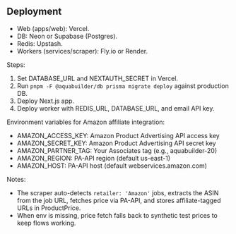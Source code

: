 ## Deployment

- Web (apps/web): Vercel.
- DB: Neon or Supabase (Postgres).
- Redis: Upstash.
- Workers (services/scraper): Fly.io or Render.

Steps:
1. Set DATABASE_URL and NEXTAUTH_SECRET in Vercel.
2. Run `pnpm -F @aquabuilder/db prisma migrate deploy` against production DB.
3. Deploy Next.js app.
4. Deploy worker with REDIS_URL, DATABASE_URL, and email API key.

Environment variables for Amazon affiliate integration:
- AMAZON_ACCESS_KEY: Amazon Product Advertising API access key
- AMAZON_SECRET_KEY: Amazon Product Advertising API secret key
- AMAZON_PARTNER_TAG: Your Associates tag (e.g., aquabuilder-20)
- AMAZON_REGION: PA-API region (default us-east-1)
- AMAZON_HOST: PA-API host (default webservices.amazon.com)

Notes:
- The scraper auto-detects `retailer: 'Amazon'` jobs, extracts the ASIN from the job URL, fetches price via PA-API, and stores affiliate-tagged URLs in ProductPrice.
- When env is missing, price fetch falls back to synthetic test prices to keep flows working.
